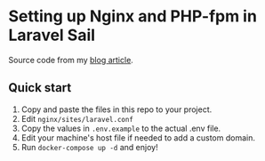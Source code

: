 # Setting up Nginx and PHP-fpm in Laravel Sail
Source code from my [blog article](https://medium.com/p/f7b3c85187ed).


## Quick start

1. Copy and paste the files in this repo to your project. 
2. Edit `nginx/sites/laravel.conf`
3. Copy the values in `.env.example` to the actual .env file. 
4. Edit your machine's host file if needed to add a custom domain.
5. Run `docker-compose up -d` and enjoy!


